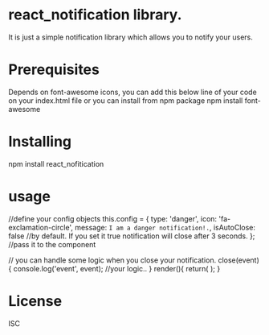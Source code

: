 # react_notification library. 
It is just a simple notification library which allows you to notify your users. 

# Prerequisites
  Depends on font-awesome icons, you can add this below line of your code on your index.html file or you can install from npm package npm install font-awesome
  <link rel="stylesheet"    href="https://cdnjs.cloudflare.com/ajax/libs/font-awesome/4.7.0/css/font-awesome.min.css">


# Installing
  npm install react_nofitication

# usage
  //define your config objects
    this.config = {
        type: 'danger',
        icon: 'fa-exclamation-circle',
        message: `I am a danger notification!.`,
        isAutoClose: false //by default. If you set it true notification will close after 3 seconds.
      };
  //pass it to the component    
  <Notification config={this.config} />

  // you can handle some logic when you close your notification.
    close(event) {
      console.log('event', event);
      //your logic..
    }
    render(){
      return(
          <Notification config={this.config} onCloseHandler={this.close.bind(this)}/>
    );
  }

# License
  ISC



